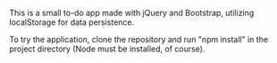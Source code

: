 This is a small to-do app made with jQuery and Bootstrap, utilizing localStorage for data persistence.

To try the application, clone the repository and run "npm install" in the project directory (Node must be installed, of course).
